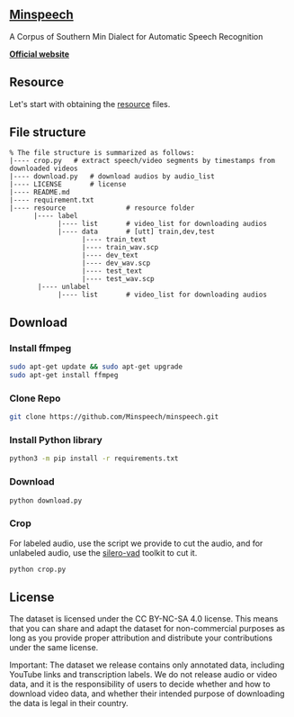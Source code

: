 ## [Minspeech](https://minspeech.github.io/)

A Corpus of Southern Min Dialect for Automatic Speech Recognition

[**Official website**](https://minspeech.github.io/)

## Resource
Let's start with obtaining the [resource](https://drive.google.com/drive/folders/1tGurSeeWALcBKKmmpKQQq7p4s-1o-Vce) files.

## File structure
```
% The file structure is summarized as follows:
|---- crop.py	# extract speech/video segments by timestamps from downloaded videos
|---- download.py	# download audios by audio_list
|---- LICENSE		# license
|---- README.md	
|---- requirement.txt			
|---- resource               # resource folder
      |---- label
            |---- list       # video_list for downloading audios
            |---- data       # [utt] train,dev,test
                  |---- train_text	
                  |---- train_wav.scp
                  |---- dev_text	
                  |---- dev_wav.scp
                  |---- test_text	
                  |---- test_wav.scp
       |---- unlabel
            |---- list       # video_list for downloading audios
```

## Download

### Install ffmpeg

``` bash
sudo apt-get update && sudo apt-get upgrade
sudo apt-get install ffmpeg
``` 

### Clone Repo

``` bash
git clone https://github.com/Minspeech/minspeech.git
```

### Install Python library

``` bash
python3 -m pip install -r requirements.txt
```

### Download

``` bash
python download.py
```

### Crop

For labeled audio, use the script we provide to cut the audio, and for unlabeled audio, use the [silero-vad](https://github.com/snakers4/silero-vad) toolkit to cut it.

``` bash
python crop.py
```

## License
The dataset is licensed under the CC BY-NC-SA 4.0 license. This means that you can share and adapt the dataset for non-commercial purposes as long as you provide proper attribution and distribute your contributions under the same license.

Important: The dataset we release contains only annotated data, including YouTube links and transcription labels. We do not release audio or video data, and it is the responsibility of users to decide whether and how to download video data, and whether their intended purpose of downloading the data is legal in their country.
